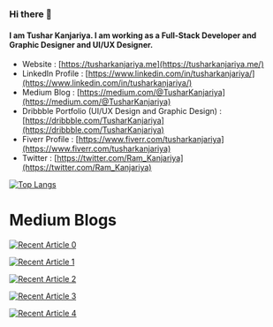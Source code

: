 ### Hi there 👋

#### I am Tushar Kanjariya. I am working as a Full-Stack Developer and Graphic Designer and UI/UX Designer.

- Website : [https://tusharkanjariya.me](https://tusharkanjariya.me/)
- LinkedIn Profile : [https://www.linkedin.com/in/tusharkanjariya/](https://www.linkedin.com/in/tusharkanjariya/)
- Medium Blog : [https://medium.com/@TusharKanjariya](https://medium.com/@TusharKanjariya)
- Dribbble Portfolio (UI/UX Design and Graphic Design) : [https://dribbble.com/TusharKanjariya](https://dribbble.com/TusharKanjariya)
- Fiverr Profile : [https://www.fiverr.com/tusharkanjariya](https://www.fiverr.com/tusharkanjariya)
- Twitter : [https://twitter.com/Ram_Kanjariya](https://twitter.com/Ram_Kanjariya)

[![Top Langs](https://github-readme-stats.vercel.app/api/top-langs/?username=TusharKanjariya)](https://github.com/TusharKanjariya/github-readme-stats)


# Medium Blogs

<a target="_blank" href="https://github-readme-medium-recent-article.vercel.app/medium/@TusharKanjariya/0"><img src="https://github-readme-medium-recent-article.vercel.app/medium/@TusharKanjariya/0" alt="Recent Article 0">

<a target="_blank" href="https://github-readme-medium-recent-article.vercel.app/medium/@TusharKanjariya/1"><img src="https://github-readme-medium-recent-article.vercel.app/medium/@TusharKanjariya/1" alt="Recent Article 1">

<a target="_blank" href="https://github-readme-medium-recent-article.vercel.app/medium/@TusharKanjariya/2"><img src="https://github-readme-medium-recent-article.vercel.app/medium/@TusharKanjariya/2" alt="Recent Article 2">

<a target="_blank" href="https://github-readme-medium-recent-article.vercel.app/medium/@TusharKanjariya/3"><img src="https://github-readme-medium-recent-article.vercel.app/medium/@TusharKanjariya/3" alt="Recent Article 3">

<a target="_blank" href="https://github-readme-medium-recent-article.vercel.app/medium/@TusharKanjariya/4"><img src="https://github-readme-medium-recent-article.vercel.app/medium/@TusharKanjariya/4" alt="Recent Article 4">
